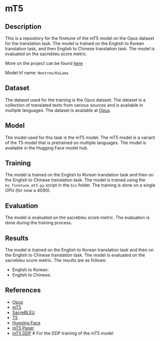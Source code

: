 # mT5

## Description

This is a repository for the finetune of the mT5 model on the Opus dataset for the translation task. The model is trained on the English to Korean translation task, and then English to Chinese translation task. The model is evaluated on the sacrebleu score metric.

More on the project can be found [here](https://github.com/Neetre/translator.git)

Model hf name: `Neetree/KoLama`

## Dataset

The dataset used for the training is the Opus dataset. The dataset is a collection of translated texts from various sources and is available in multiple languages. The dataset is available at [Opus](http://opus.nlpl.eu/).

## Model

The model used for this task is the mT5 model. The mT5 model is a variant of the T5 model that is pretrained on multiple languages. The model is available in the Hugging Face model hub.

## Training

The model is trained on the English to Korean translation task and then on the English to Chinese translation task. The model is trained using the `ko_finetune_mt5.py` script in the `bin` folder. The training is done on a single GPU (for now a 4090).

## Evaluation

The model is evaluated on the sacrebleu score metric.
The evaluation is done during the training process.

## Results

The model is trained on the English to Korean translation task and then on the English to Chinese translation task. The model is evaluated on the sacrebleu score metric. The results are as follows:

- English to Korean: 
- English to Chinese: 

## References

- [Opus](http://opus.nlpl.eu/)
- [mT5](https://huggingface.co/transformers/model_doc/mt5.html)
- [SacreBLEU](https://huggingface.co/spaces/evaluate-metric/sacrebleu)
- [T5](https://huggingface.co/transformers/model_doc/t5.html)
- [Hugging Face](https://huggingface.co/)
- [mT5 Paper](https://arxiv.org/abs/2010.11934)
- [mT5 DDP](https://cloud.tencent.com/developer/ask/sof/107218421)  # For the DDP training of the mT5 model